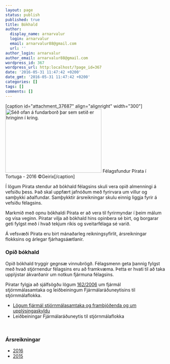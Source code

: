 ```yaml
---
layout: page
status: publish
published: true
title: Bókhald
author:
  display_name: arnarvalur
  login: arnarvalur
  email: arnarvalur88@gmail.com
  url: ''
author_login: arnarvalur
author_email: arnarvalur88@gmail.com
wordpress_id: 367
wordpress_url: http:localhost/?page_id=367
date: '2016-05-31 11:47:42 +0200'
date_gmt: '2016-05-31 11:47:42 +0200'
categories: []
tags: []
comments: []
---
```

<p>[caption id="attachment_37687" align="alignright" width="300"]<img class="size-medium wp-image-37687" src="http:localhost/wp-content/uploads/2016/05/PP_Geirix_20160225_18_02_16_00002_HQ_AdobeRGB-300x199.jpg" alt="Séð ofan á fundarborð þar sem setið er hringinn í kring." width="300" height="199" /> Félagsfundur Pírata í Tortuga - 2016 ©Geirix[/caption]</p>
<p>Í lögum Pírata stendur að bókhald félagsins skuli vera opið almenningi á vefsíðu þess. Það skal uppfært jafnóðum með fyrirvara um villur og samþykki aðalfundar. Samþykktir ársreikningar skulu einnig liggja fyrir á vefsíðu félagsins.</p>
<p><span style="font-weight: 400">Markmið með opnu bókhaldi Pírata er að vera til fyrirmyndar í þeim málum og vísa veginn. Píratar vilja að bókhald hins opinbera sé birt, og borgarar geti fylgst með í hvað tekjum ríkis og sveitarfélaga sé varið. </span></p>
<p>Á vefsvæði Pírata eru birt mánaðarleg reikningsyfirlit, ársreikningar flokksins og árlegar fjárhagsáætlanir.</p>
<h3>Opið bókhald</h3>
<p>Opið bókhald tryggir gegnsæ vinnubrögð. Félagsmenn geta þannig fylgst með hvað stjórnendur félagsins eru að framkvæma. Þetta er hvati til að taka upplýstar ákvarðanir um notkun fjármuna félagsins.</p>
<p>Píratar fylgja að sjálfsögðu lögum <a href="https://www.stjornartidindi.is/Advert.aspx?RecordID=c408f739-0677-460b-958b-4d67088d2c2c">162/2006</a> um fjármál stjórnmálasamtaka og leiðbeiningum Fjármálaráðuneytisins til stjórnmálaflokka.</p>
<ul>
<li><a href="https://www.stjornartidindi.is/Advert.aspx?RecordID=c408f739-0677-460b-958b-4d67088d2c2c">Lögum fjármál stjórnmálasamtaka og frambjóðenda og um upplýsingaskyldu</a></li>
<li>Leiðbeiningar Fjármálaráðuneytis til stjórnmálaflokka</li>
</ul>
<p>&nbsp;</p>
<h3>Ársreikningar</h3>
<ul>
<li><a href="https:localhost/um-pirata/bokhald-og-rekstur/bokhald/2016/arsreikningur-2016/">2016</a></li>
<li><a href="https:localhost/um-pirata/bokhald-og-rekstur/bokhald/2015/arsreikningur-2015/">2015</a></li>
</ul>
<p>&nbsp;</p>
<p>&nbsp;</p>
